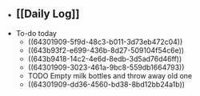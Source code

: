 - [[Daily Log]]
	-
- To-do today
	- ((64301909-5f9d-48c3-b011-3d73eb472c04))
	- ((643b93f2-e699-436b-8d27-509104f54c6e))
	- ((643b9418-14c2-4e6d-8edb-3d5ad76d46ff))
	- ((64301909-3023-461a-9bc8-559db1664793))
	- TODO Empty milk bottles and throw away old one
	- ((64301909-dd36-4560-bd38-8bd12bb24a1b))